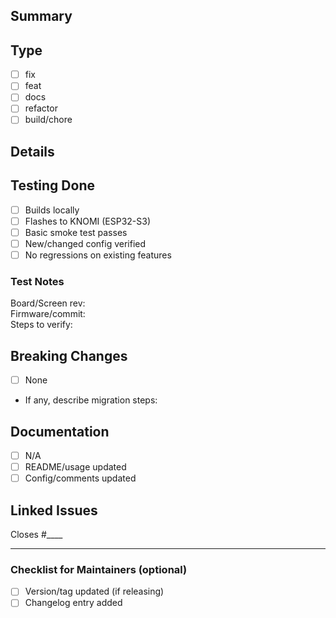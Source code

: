 ## Summary
<!-- What does this PR change? Keep it short. -->

## Type
- [ ] fix
- [ ] feat
- [ ] docs
- [ ] refactor
- [ ] build/chore

## Details
<!-- Context + why. Screenshots/GIFs for UI if relevant. Mention board/revision. -->

## Testing Done
- [ ] Builds locally
- [ ] Flashes to KNOMI (ESP32-S3)
- [ ] Basic smoke test passes
- [ ] New/changed config verified
- [ ] No regressions on existing features

### Test Notes
Board/Screen rev:  
Firmware/commit:  
Steps to verify:

## Breaking Changes
- [ ] None
- If any, describe migration steps:

## Documentation
- [ ] N/A
- [ ] README/usage updated
- [ ] Config/comments updated

## Linked Issues
Closes #____  <!-- auto-closes when merged -->

---

### Checklist for Maintainers (optional)
- [ ] Version/tag updated (if releasing)
- [ ] Changelog entry added
